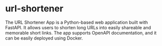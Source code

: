 # url-shortener
The URL Shortener App is a Python-based web application built with FastAPI. It allows users to shorten long URLs into easily shareable and memorable short links. The app supports OpenAPI documentation, and it can be easily deployed using Docker.
